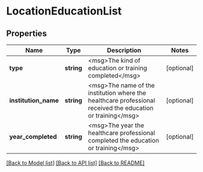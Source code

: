 # LocationEducationList

## Properties
Name | Type | Description | Notes
------------ | ------------- | ------------- | -------------
**type** | **string** | &lt;msg&gt;The kind of education or training completed&lt;/msg&gt; | [optional] 
**institution_name** | **string** | &lt;msg&gt;The name of the institution where the healthcare professional received the education or training&lt;/msg&gt; | [optional] 
**year_completed** | **string** | &lt;msg&gt;The year the healthcare professional completed the education or training&lt;/msg&gt; | [optional] 

[[Back to Model list]](../README.md#documentation-for-models) [[Back to API list]](../README.md#documentation-for-api-endpoints) [[Back to README]](../README.md)


